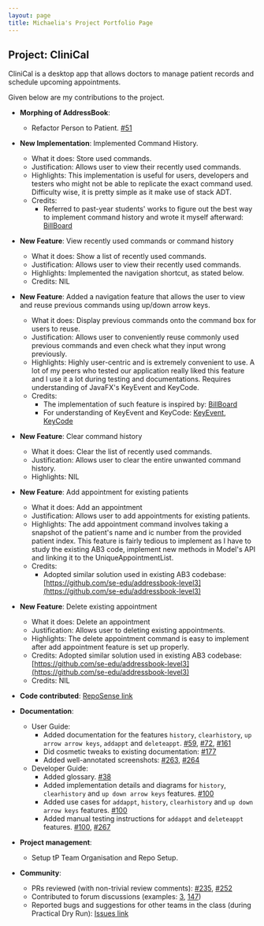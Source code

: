 ```yaml
---
layout: page
title: Michaelia's Project Portfolio Page
---
```


## Project: CliniCal

CliniCal is a desktop app that allows doctors to manage patient records and schedule upcoming appointments.

Given below are my contributions to the project.

* **Morphing of AddressBook**:
  * Refactor Person to Patient. [\#51](https://github.com/AY2021S1-CS2103T-W11-4/tp/pull/51)

* **New Implementation**: Implemented Command History.
  * What it does: Store used commands.
  * Justification: Allows user to view their recently used commands.
  * Highlights: This implementation is useful for users, developers and testers who might not be able to replicate the exact command used. Difficulty wise, it is pretty simple as it make use of stack ADT.
  * Credits: 
    * Referred to past-year students' works to figure out the best way to implement command history and wrote it myself afterward: [BillBoard](https://github.com/AY1920S1-CS2103T-F12-4/main/blob/master/src/main/java/seedu/billboard/model/history/CommandHistory.java)

* **New Feature**: View recently used commands or command history
  * What it does: Show a list of recently used commands.
  * Justification: Allows user to view their recently used commands.
  * Highlights: Implemented the navigation shortcut, as stated below.
  * Credits: NIL
  
* **New Feature**: Added a navigation feature that allows the user to view and reuse previous commands using up/down arrow keys.
  * What it does: Display previous commands onto the command box for users to reuse.
  * Justification: Allows user to conveniently reuse commonly used previous commands and even check what they input wrong previously.
  * Highlights: Highly user-centric and is extremely convenient to use. A lot of my peers who tested our application really liked this feature and I use it a lot during testing and documentations. 
  Requires understanding of JavaFX's KeyEvent and KeyCode.
  * Credits: 
    * The implementation of such feature is inspired by: [BillBoard](https://github.com/AY1920S1-CS2103T-F12-4/main/blob/master/)
    * For understanding of KeyEvent and KeyCode:  [KeyEvent](https://docs.oracle.com/javase/8/javafx/api/javafx/scene/input/KeyEvent.html), [KeyCode](https://docs.oracle.com/javafx/2/api/javafx/scene/input/KeyCode.html)

* **New Feature**: Clear command history
  * What it does: Clear the list of recently used commands.
  * Justification: Allows user to clear the entire unwanted command history.
  * Highlights: NIL
  
* **New Feature**: Add appointment for existing patients
  * What it does: Add an appointment
  * Justification: Allows user to add appointments for existing patients.
  * Highlights: The add appointment command involves taking a snapshot of the patient's name and ic number from the provided patient index. 
  This feature is fairly tedious to implement as I have to study the existing AB3 code, implement new methods in Model's API and linking it to the UniqueAppointmentList.
  * Credits: 
    * Adopted similar solution used in existing AB3 codebase: [https://github.com/se-edu/addressbook-level3](https://github.com/se-edu/addressbook-level3)

* **New Feature**: Delete existing appointment
  * What it does: Delete an appointment
  * Justification: Allows user to deleting existing appointments.
  * Highlights: The delete appointment command is easy to implement after add appointment feature is set up properly.
  * Credits: Adopted similar solution used in existing AB3 codebase: [https://github.com/se-edu/addressbook-level3](https://github.com/se-edu/addressbook-level3)
  * Credits: NIL
  
* **Code contributed**: [RepoSense link](https://nus-cs2103-ay2021s1.github.io/tp-dashboard/#breakdown=true&search=michaeliaaa)

* **Documentation**:
  * User Guide:
    * Added documentation for the features `history`, `clearhistory`, `up arrow arrow keys`, `addappt` and `deleteappt`. [\#59](https://github.com/AY2021S1-CS2103T-W11-4/tp/pull/59), [\#72](https://github.com/AY2021S1-CS2103T-W11-4/tp/pull/72), [\#161](https://github.com/AY2021S1-CS2103T-W11-4/tp/pull/161)
    * Did cosmetic tweaks to existing documentation: [\#177](https://github.com/AY2021S1-CS2103T-W11-4/tp/pull/177)
    * Added well-annotated screenshots: [\#263](https://github.com/AY2021S1-CS2103T-W11-4/tp/pull/263), [\#264](https://github.com/AY2021S1-CS2103T-W11-4/tp/pull/264)
  * Developer Guide:
    * Added glossary. [\#38](https://github.com/AY2021S1-CS2103T-W11-4/tp/pull/38)
    * Added implementation details and diagrams for `history`, `clearhistory` and `up down arrow keys` features. [\#100](https://github.com/AY2021S1-CS2103T-W11-4/tp/pull/100)
    * Added use cases for `addappt`, `history`, `clearhistory` and `up down arrow keys` features. [\#100](https://github.com/AY2021S1-CS2103T-W11-4/tp/pull/100)
    * Added manual testing instructions for `addappt` and `deleteappt` features. [\#100](https://github.com/AY2021S1-CS2103T-W11-4/tp/pull/100), [\#267](https://github.com/AY2021S1-CS2103T-W11-4/tp/pull/267)
    
* **Project management**:
  * Setup tP Team Organisation and Repo Setup.
        
* **Community**:
  * PRs reviewed (with non-trivial review comments): [\#235](https://github.com/AY2021S1-CS2103T-W11-4/tp/pull/235), [\#252](https://github.com/AY2021S1-CS2103T-W11-4/tp/pull/252)
  * Contributed to forum discussions (examples: [3](https://github.com/nus-cs2103-AY2021S1/forum/issues/3), [147](https://github.com/nus-cs2103-AY2021S1/forum/issues/147))
  * Reported bugs and suggestions for other teams in the class (during Practical Dry Run): [Issues link](https://github.com/Michaeliaaa/ped/issues)

